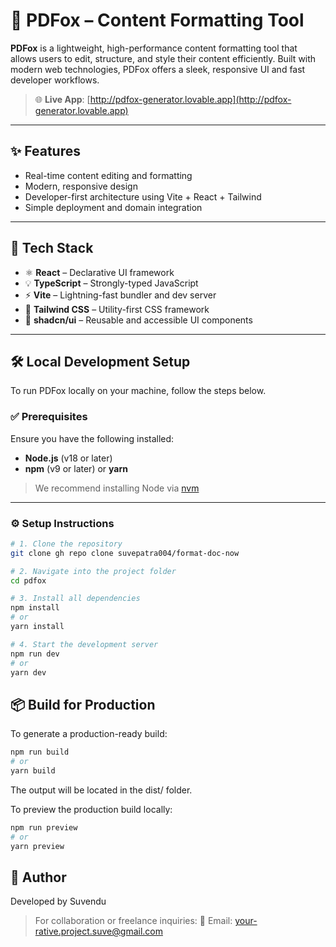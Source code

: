 # 🦊 PDFox – Content Formatting Tool

**PDFox** is a lightweight, high-performance content formatting tool that allows users to edit, structure, and style their content efficiently. Built with modern web technologies, PDFox offers a sleek, responsive UI and fast developer workflows.

> 🌐 **Live App**: [http://pdfox-generator.lovable.app](http://pdfox-generator.lovable.app)

---

## ✨ Features

- Real-time content editing and formatting
- Modern, responsive design
- Developer-first architecture using Vite + React + Tailwind
- Simple deployment and domain integration

---

## 🚀 Tech Stack

- ⚛️ **React** – Declarative UI framework
- 💡 **TypeScript** – Strongly-typed JavaScript
- ⚡ **Vite** – Lightning-fast bundler and dev server
- 💨 **Tailwind CSS** – Utility-first CSS framework
- 🎨 **shadcn/ui** – Reusable and accessible UI components

---

## 🛠 Local Development Setup

To run PDFox locally on your machine, follow the steps below.

### ✅ Prerequisites

Ensure you have the following installed:

- **Node.js** (v18 or later)  
- **npm** (v9 or later) or **yarn**

> We recommend installing Node via [nvm](https://github.com/nvm-sh/nvm#installing-and-updating)

---

### ⚙️ Setup Instructions

```bash
# 1. Clone the repository
git clone gh repo clone suvepatra004/format-doc-now

# 2. Navigate into the project folder
cd pdfox

# 3. Install all dependencies
npm install
# or
yarn install

# 4. Start the development server
npm run dev
# or
yarn dev
```

## 📦 Build for Production
To generate a production-ready build:

```bash
npm run build
# or
yarn build
```
The output will be located in the dist/ folder.

To preview the production build locally:

```bash
npm run preview
# or
yarn preview
```

## 👤 Author

Developed by Suvendu
>For collaboration or freelance inquiries:
>📧 Email: your-rative.project.suve@gmail.com
